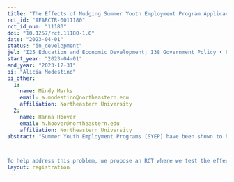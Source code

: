 ```yaml
---
title: "The Effects of Nudging Summer Youth Employment Program Applicants to Apply to More Jobs"
rct_id: "AEARCTR-0011180"
rct_id_num: "11180"
doi: "10.1257/rct.11180-1.0"
date: "2023-04-01"
status: "in_development"
jel: "I25 Education and Economic Development; I38 Government Policy • Provision and Effects of Welfare Programs; J24 Human Capital • Skills • Occupational Choice • Labor Productivity; J08 Labor Economics Policies; C93 Field Experiments"
start_year: "2023-04-01"
end_year: "2023-12-31"
pi: "Alicia Modestino"
pi_other:
  1:
    name: Mindy Marks
    email: a.modestino@northeastern.edu
    affiliation: Northeastern University
  2:
    name: Hanna Hoover
    email: h.hoover@northeastern.edu
    affiliation: Northeastern University
abstract: "Summer Youth Employment Programs (SYEP) have been shown to have significant impacts on youth outcomes such as reducing violent crime, increasing high school graduation, and boosting subsequent employment and wages. Much of this research is based on lotteries from oversubscribed programs. However, many cities find that it is not feasible to allocate youth to jobs using simple random assignment due to heterogeneous preferences from employers and youth participants. This is because the matching process is more complex so that the program needs to balance both youth and employer interests to ensure participation. Even when random assignment is used, two issues arise that may lead to inequitable outcomes. First some SYEPs conduct random assignment at the employer level as opposed to the program level and our prior research shows that this can harm BIPOC applicants when the distribution of applications to position is imbalanced by race. In addition, this racial inequity may be exacerbated if there is an imbalance between the number of applicants and the number of openings across employers (e.g., some jobs are over- versus under-subscribed), such that youth and/or employers may not get their first choice. Our prior research documents that in the extreme, where over half of youth apply to only one job, this labor market mismatch across applicants and jobs means that no match can be made for a significant fraction of youth. 

To help address this problem, we propose an RCT where we test the effectiveness of an informational treatment to improve job application behavior among youth by giving them salient information about the successful applicants and helping them to reflect about their job search. Each week, we will randomize youth who have applied to less than three positions into a treatment and a control group, stratified by availability of text and parent email. The treatment group will receive an email and/or text message nudging them to apply to more jobs along with salient information about the success rate of applicants from the prior year. The control group will not receive any nudging communication. If the sample size is sufficient, we will further subdivide the treatment group with one arm receiving a subsequent 'reflection' treatment in the form of an optional Qualtrics survey to help youth identify which job positions meet their specified criteria from the remaining positions which are still seeking job candidates."
layout: registration
---
```


